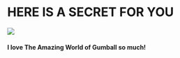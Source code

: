 # HERE IS A SECRET FOR YOU

![](https://yt3.ggpht.com/ytc/AMLnZu-GbYV2AJdIcfIjx3_yuH8FY635iITf6jU3I_kSow=s900-c-k-c0x00ffffff-no-rj)

#### I love The Amazing World of Gumball so much!